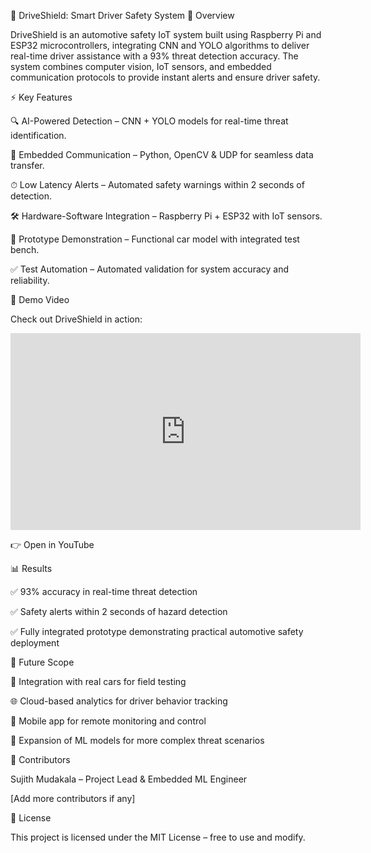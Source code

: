 🚗 DriveShield: Smart Driver Safety System
📌 Overview

DriveShield is an automotive safety IoT system built using Raspberry Pi and ESP32 microcontrollers, integrating CNN and YOLO algorithms to deliver real-time driver assistance with a 93% threat detection accuracy.
The system combines computer vision, IoT sensors, and embedded communication protocols to provide instant alerts and ensure driver safety.

⚡ Key Features

🔍 AI-Powered Detection – CNN + YOLO models for real-time threat identification.

📡 Embedded Communication – Python, OpenCV & UDP for seamless data transfer.

⏱ Low Latency Alerts – Automated safety warnings within 2 seconds of detection.

🛠 Hardware-Software Integration – Raspberry Pi + ESP32 with IoT sensors.

🚙 Prototype Demonstration – Functional car model with integrated test bench.

✅ Test Automation – Automated validation for system accuracy and reliability.

🎥 Demo Video

Check out DriveShield in action:

<iframe width="560" height="315" src="https://www.youtube.com/embed/gQ7gk4y4PeM" frameborder="0" allow="accelerometer; autoplay; encrypted-media; gyroscope; picture-in-picture" allowfullscreen></iframe>

👉 Open in YouTube

📊 Results

✅ 93% accuracy in real-time threat detection

✅ Safety alerts within 2 seconds of hazard detection

✅ Fully integrated prototype demonstrating practical automotive safety deployment

📌 Future Scope

🔧 Integration with real cars for field testing

🌐 Cloud-based analytics for driver behavior tracking

📱 Mobile app for remote monitoring and control

🧠 Expansion of ML models for more complex threat scenarios

🤝 Contributors

Sujith Mudakala – Project Lead & Embedded ML Engineer

[Add more contributors if any]

📜 License

This project is licensed under the MIT License – free to use and modify.    